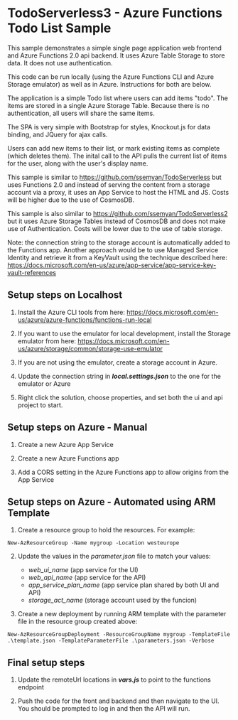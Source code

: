 ﻿
# TodoServerless3 - Azure Functions Todo List Sample

This sample demonstrates a simple single page application web frontend and Azure Functions 2.0 api backend. It uses Azure Table Storage to store data. It does not use authentication.

This code can be run locally (using the Azure Functions CLI and Azure Storage emulator) as well as in Azure. Instructions for both are below.

The application is a simple Todo list where users can add items "todo". The items are stored in a single Azure Storage Table. Because there is no authentication, all users will share the same items. 

The SPA is very simple with Bootstrap for styles, Knockout.js for data binding, and JQuery for ajax calls. 

Users can add new items to their list, or mark existing items as complete (which deletes them). The inital call to the API pulls the current list of items for the user, along with the user's display name. 

This sample is similar to https://github.com/ssemyan/TodoServerless but uses Functions 2.0 and instead of serving the content from a storage account via a proxy, it uses an App Service to host the HTML and JS. Costs will be higher due to the use of CosmosDB.

This sample is also similar to https://github.com/ssemyan/TodoServerless2 but it uses Azure Storage Tables instead of CosmosDB and does not make use of Authentication. Costs will be lower due to the use of table storage. 

Note: the connection string to the storage account is automatically added to the Functions app. Another approach would be to use Managed Service Identity and retrieve it from a KeyVault using the technique described here: https://docs.microsoft.com/en-us/azure/app-service/app-service-key-vault-references

## Setup steps on Localhost

1. Install the Azure CLI tools from here: https://docs.microsoft.com/en-us/azure/azure-functions/functions-run-local

1. If you want to use the emulator for local development, install the Storage emulator from here: https://docs.microsoft.com/en-us/azure/storage/common/storage-use-emulator

1. If you are not using the emulator, create a storage account in Azure. 

1. Update the connection string in **_local.settings.json_** to the one for the emulator or Azure

1. Right click the solution, choose properties, and set both the ui and api project to start. 

## Setup steps on Azure - Manual

1. Create a new Azure App Service 

1. Create a new Azure Functions app

1. Add a CORS setting in the Azure Functions app to allow origins from the App Service

## Setup steps on Azure - Automated using ARM Template

1. Create a resource group to hold the resources. For example: 

```
New-AzResourceGroup -Name mygroup -Location westeurope
```

2. Update the values in the *parameter.json* file to match your values: 
    * *web_ui_name* (app service for the UI)
    * *web_api_name* (app service for the API)
    * *app_service_plan_name* (app service plan shared by both UI and API)
    * *storage_act_name* (storage account used by the funcion)

1. Create a new deployment by running ARM template with the parameter file in the resource group created above:

```
New-AzResourceGroupDeployment -ResourceGroupName mygroup -TemplateFile .\template.json -TemplateParameterFile .\parameters.json -Verbose
```

## Final setup steps

1. Update the remoteUrl locations in **_vars.js_** to point to the functions endpoint

1. Push the code for the front and backend and then navigate to the UI. You should be prompted to log in and then the API will run. 